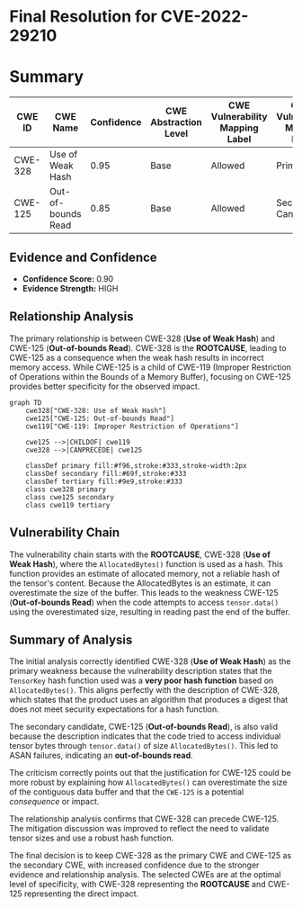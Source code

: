 # Final Resolution for CVE-2022-29210

# Summary
| CWE ID | CWE Name | Confidence | CWE Abstraction Level | CWE Vulnerability Mapping Label | CWE-Vulnerability Mapping Notes |
|---|---|---|---|---|---|
| CWE-328 | Use of Weak Hash | 0.95 | Base | Allowed | Primary CWE |
| CWE-125 | Out-of-bounds Read | 0.85 | Base | Allowed | Secondary Candidate |

## Evidence and Confidence

*   **Confidence Score:** 0.90
*   **Evidence Strength:** HIGH

## Relationship Analysis
The primary relationship is between CWE-328 (**Use of Weak Hash**) and CWE-125 (**Out-of-bounds Read**). CWE-328 is the **ROOTCAUSE**, leading to CWE-125 as a consequence when the weak hash results in incorrect memory access. While CWE-125 is a child of CWE-119 (Improper Restriction of Operations within the Bounds of a Memory Buffer), focusing on CWE-125 provides better specificity for the observed impact.

```mermaid
graph TD
    cwe328["CWE-328: Use of Weak Hash"]
    cwe125["CWE-125: Out-of-bounds Read"]
    cwe119["CWE-119: Improper Restriction of Operations"]
    
    cwe125 -->|CHILDOF| cwe119
    cwe328 -->|CANPRECEDE| cwe125
    
    classDef primary fill:#f96,stroke:#333,stroke-width:2px
    classDef secondary fill:#69f,stroke:#333
    classDef tertiary fill:#9e9,stroke:#333
    class cwe328 primary
    class cwe125 secondary
    class cwe119 tertiary
```

## Vulnerability Chain
The vulnerability chain starts with the **ROOTCAUSE**, CWE-328 (**Use of Weak Hash**), where the `AllocatedBytes()` function is used as a hash. This function provides an estimate of allocated memory, not a reliable hash of the tensor's content. Because the AllocatedBytes is an estimate, it can overestimate the size of the buffer. This leads to the weakness CWE-125 (**Out-of-bounds Read**) when the code attempts to access `tensor.data()` using the overestimated size, resulting in reading past the end of the buffer.

## Summary of Analysis
The initial analysis correctly identified CWE-328 (**Use of Weak Hash**) as the primary weakness because the vulnerability description states that the `TensorKey` hash function used was a **very poor hash function** based on `AllocatedBytes()`. This aligns perfectly with the description of CWE-328, which states that the product uses an algorithm that produces a digest that does not meet security expectations for a hash function.

The secondary candidate, CWE-125 (**Out-of-bounds Read**), is also valid because the description indicates that the code tried to access individual tensor bytes through `tensor.data()` of size `AllocatedBytes()`. This led to ASAN failures, indicating an **out-of-bounds read**.

The criticism correctly points out that the justification for CWE-125 could be more robust by explaining how `AllocatedBytes()` can overestimate the size of the contiguous data buffer and that the `CWE-125` is a potential *consequence* or impact.

The relationship analysis confirms that CWE-328 can precede CWE-125. The mitigation discussion was improved to reflect the need to validate tensor sizes and use a robust hash function.

The final decision is to keep CWE-328 as the primary CWE and CWE-125 as the secondary CWE, with increased confidence due to the stronger evidence and relationship analysis. The selected CWEs are at the optimal level of specificity, with CWE-328 representing the **ROOTCAUSE** and CWE-125 representing the direct impact.